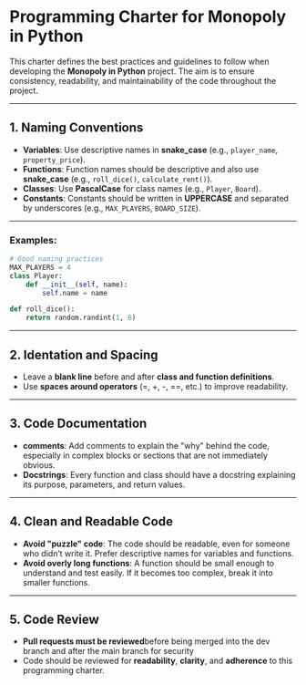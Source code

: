 # Programming Charter for Monopoly in Python

This charter defines the best practices and guidelines to follow when developing the **Monopoly in Python** project. The aim is to ensure consistency, readability, and maintainability of the code throughout the project.

---

## 1. Naming Conventions

- **Variables**: Use descriptive names in **snake_case** (e.g., `player_name`, `property_price`).
- **Functions**: Function names should be descriptive and also use **snake_case** (e.g., `roll_dice()`, `calculate_rent()`).
- **Classes**: Use **PascalCase** for class names (e.g., `Player`, `Board`).
- **Constants**: Constants should be written in **UPPERCASE** and separated by underscores (e.g., `MAX_PLAYERS`, `BOARD_SIZE`).

---

### Examples:
```python
# Good naming practices
MAX_PLAYERS = 4
class Player:
    def __init__(self, name):
        self.name = name

def roll_dice():
    return random.randint(1, 6)
```

---

## 2. Identation and Spacing

- Leave a **blank line** before and after **class and function definitions**.
- Use **spaces around operators** (=, +, -, ==, etc.) to improve readability.

---

## 3. Code Documentation

- **comments**: Add comments to explain the "why" behind the code, especially in complex blocks or sections that are not immediately obvious.
- **Docstrings**: Every function and class should have a docstring explaining its purpose, parameters, and return values.

---

## 4. Clean and Readable Code

- **Avoid "puzzle" code**: The code should be readable, even for someone who didn’t write it. Prefer descriptive names for variables and functions.
- **Avoid overly long functions**: A function should be small enough to understand and test easily. If it becomes too complex, break it into smaller functions.

---

## 5. Code Review

- **Pull requests must be reviewed**before being merged into the dev branch and after the main branch for security
- Code should be reviewed for **readability**, **clarity**, and **adherence** to this programming charter.
